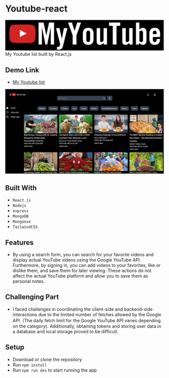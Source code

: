 # Youtube-react
  <a href="https://github.com/AtenaHatta/MyYoutube">
        <img src="myyoutube_logo.png">
  </a>
My Youtube list built by React.js

## Demo Link

- [My Youtube list](https://portfolio-react-liard-three.vercel.app/) 

![The top image](./client/vite-project/src/assets/myyoutube_img.png)

## Built With

- `React.js`
- `Nodejs`
- `express`
- `MongoDB`
- `Mongoose`
- `TailwindCSS` 


## Features

- By using a search form, you can search for your favorite videos and display actual YouTube videos using the Google YouTube API. Furthermore, by signing in, you can add videos to your favorites, like or dislike them, and save them for later viewing. These actions do not affect the actual YouTube platform and allow you to save them as personal notes.

## Challenging Part

- I faced challenges in coordinating the client-side and backend-side interactions due to the limited number of fetches allowed by the Google API（The daily fetch limit for the Google YouTube API varies depending on the category). Additionally, obtaining tokens and storing user data in a database and local storage proved to be difficult.


## Setup

- Download or clone the repository
- Run `npm install`
- Run `npm run dev` to start running the app
